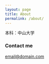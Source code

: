 ```yaml
---
layout: page
title: About
permalink: /about/
---
```


本科：中山大学

### Contact me

[email@domain.com](mailto:email@domain.com)
